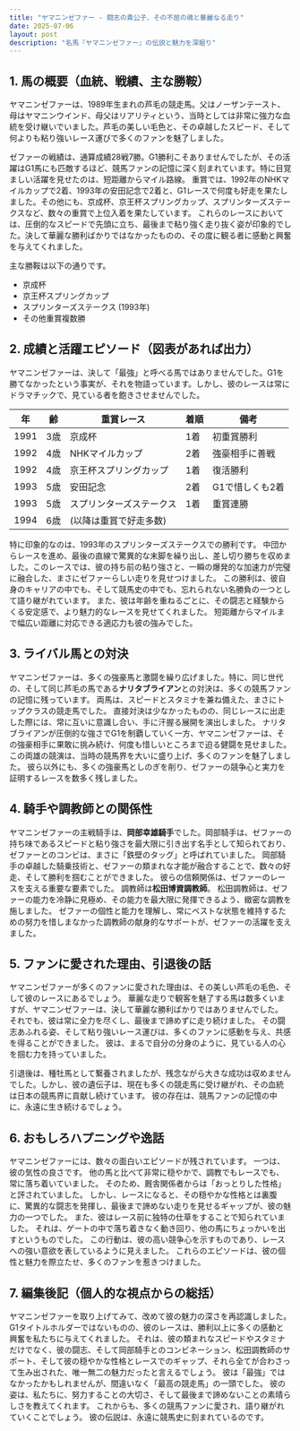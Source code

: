 ```yaml
---
title: "ヤマニンゼファー - 闘志の貴公子、その不屈の魂と華麗なる走り"
date: 2025-07-06
layout: post
description: "名馬『ヤマニンゼファー』の伝説と魅力を深堀り"
---
```


## 1. 馬の概要（血統、戦績、主な勝鞍）

ヤマニンゼファーは、1989年生まれの芦毛の競走馬。父はノーザンテースト、母はヤマニンウインド、母父はリアリティという、当時としては非常に強力な血統を受け継いでいました。芦毛の美しい毛色と、その卓越したスピード、そして何よりも粘り強いレース運びで多くのファンを魅了しました。

ゼファーの戦績は、通算成績28戦7勝。G1勝利こそありませんでしたが、その活躍はG1馬にも匹敵するほど、競馬ファンの記憶に深く刻まれています。特に目覚ましい活躍を見せたのは、短距離からマイル路線。  重賞では、1992年のNHKマイルカップで2着、1993年の安田記念で2着と、G1レースで何度も好走を果たしました。その他にも、京成杯、京王杯スプリングカップ、スプリンターズステークスなど、数々の重賞で上位入着を果たしています。  これらのレースにおいては、圧倒的なスピードで先頭に立ち、最後まで粘り強く走り抜く姿が印象的でした。決して華麗な勝利ばかりではなかったものの、その度に観る者に感動と興奮を与えてくれました。

主な勝鞍は以下の通りです。

* 京成杯
* 京王杯スプリングカップ
* スプリンターズステークス (1993年)
* その他重賞複数勝


## 2. 成績と活躍エピソード（図表があれば出力）

ヤマニンゼファーは、決して「最強」と呼べる馬ではありませんでした。G1を勝てなかったという事実が、それを物語っています。しかし、彼のレースは常にドラマチックで、見ている者を飽きさせませんでした。

| 年 | 齢 | 重賞レース | 着順 | 備考 |
|---|---|---|---|---|
| 1991 | 3歳 | 京成杯 | 1着 | 初重賞勝利 |
| 1992 | 4歳 | NHKマイルカップ | 2着 | 強豪相手に善戦 |
| 1992 | 4歳 | 京王杯スプリングカップ | 1着 | 復活勝利 |
| 1993 | 5歳 | 安田記念 | 2着 | G1で惜しくも2着 |
| 1993 | 5歳 | スプリンターズステークス | 1着 | 重賞連勝 |
| 1994 | 6歳 |  (以降は重賞で好走多数) |  |  |


特に印象的なのは、1993年のスプリンターズステークスでの勝利です。  中団からレースを進め、最後の直線で驚異的な末脚を繰り出し、差し切り勝ちを収めました。このレースでは、彼の持ち前の粘り強さと、一瞬の爆発的な加速力が完璧に融合した、まさにゼファーらしい走りを見せつけました。  この勝利は、彼自身のキャリアの中でも、そして競馬史の中でも、忘れられない名勝負の一つとして語り継がれています。  また、彼は年齢を重ねるごとに、その闘志と経験からくる安定感で、より魅力的なレースを見せてくれました。  短距離からマイルまで幅広い距離に対応できる適応力も彼の強みでした。


## 3. ライバル馬との対決

ヤマニンゼファーは、多くの強豪馬と激闘を繰り広げました。特に、同じ世代の、そして同じ芦毛の馬である**ナリタブライアン**との対決は、多くの競馬ファンの記憶に残っています。  両馬は、スピードとスタミナを兼ね備えた、まさにトップクラスの競走馬でした。  直接対決は少なかったものの、同じレースに出走した際には、常に互いに意識し合い、手に汗握る展開を演出しました。  ナリタブライアンが圧倒的な強さでG1を制覇していく一方、ヤマニンゼファーは、その強豪相手に果敢に挑み続け、何度も惜しいところまで迫る健闘を見せました。  この両雄の競演は、当時の競馬界を大いに盛り上げ、多くのファンを魅了しました。  彼ら以外にも、多くの強豪馬としのぎを削り、ゼファーの競争心と実力を証明するレースを数多く残しました。


## 4. 騎手や調教師との関係性

ヤマニンゼファーの主戦騎手は、**岡部幸雄騎手**でした。岡部騎手は、ゼファーの持ち味であるスピードと粘り強さを最大限に引き出す名手として知られており、ゼファーとのコンビは、まさに「鉄壁のタッグ」と呼ばれていました。  岡部騎手の卓越した騎乗技術と、ゼファーの類まれな才能が融合することで、数々の好走、そして勝利を掴むことができました。  彼らの信頼関係は、ゼファーのレースを支える重要な要素でした。  調教師は**松田博資調教師**。  松田調教師は、ゼファーの能力を冷静に見極め、その能力を最大限に発揮できるよう、緻密な調教を施しました。  ゼファーの個性と能力を理解し、常にベストな状態を維持するための努力を惜しまなかった調教師の献身的なサポートが、ゼファーの活躍を支えました。


## 5. ファンに愛された理由、引退後の話

ヤマニンゼファーが多くのファンに愛された理由は、その美しい芦毛の毛色、そして彼のレースにあるでしょう。  華麗な走りで観客を魅了する馬は数多くいますが、ヤマニンゼファーは、決して華麗な勝利ばかりではありませんでした。  それでも、彼は常に全力を尽くし、最後まで諦めずに走り続けました。  その闘志あふれる姿、そして粘り強いレース運びは、多くのファンに感動を与え、共感を得ることができました。  彼は、まるで自分の分身のように、見ている人の心を掴む力を持っていました。

引退後は、種牡馬として繋養されましたが、残念ながら大きな成功は収めませんでした。しかし、彼の遺伝子は、現在も多くの競走馬に受け継がれ、その血統は日本の競馬界に貢献し続けています。  彼の存在は、競馬ファンの記憶の中に、永遠に生き続けるでしょう。


## 6. おもしろハプニングや逸話

ヤマニンゼファーには、数々の面白いエピソードが残されています。  一つは、彼の気性の良さです。  他の馬と比べて非常に穏やかで、調教でもレースでも、常に落ち着いていました。  そのため、厩舎関係者からは「おっとりした性格」と評されていました。  しかし、レースになると、その穏やかな性格とは裏腹に、驚異的な闘志を発揮し、最後まで諦めない走りを見せるギャップが、彼の魅力の一つでした。  また、彼はレース前に独特の仕草をすることで知られていました。  それは、ゲートの中で落ち着きなく動き回り、他の馬にちょっかいを出すというものでした。  この行動は、彼の高い競争心を示すものであり、レースへの強い意欲を表しているように見えました。  これらのエピソードは、彼の個性と魅力を際立たせ、多くのファンを惹きつけました。


## 7. 編集後記（個人的な視点からの総括）

ヤマニンゼファーを取り上げてみて、改めて彼の魅力の深さを再認識しました。G1タイトルホルダーではないものの、彼のレースは、勝利以上に多くの感動と興奮を私たちに与えてくれました。  それは、彼の類まれなスピードやスタミナだけでなく、彼の闘志、そして岡部騎手とのコンビネーション、松田調教師のサポート、そして彼の穏やかな性格とレースでのギャップ、それら全てが合わさって生み出された、唯一無二の魅力だったと言えるでしょう。  彼は「最強」ではなかったかもしれませんが、間違いなく「最高の競走馬」の一頭でした。  彼の姿は、私たちに、努力することの大切さ、そして最後まで諦めないことの素晴らしさを教えてくれます。  これからも、多くの競馬ファンに愛され、語り継がれていくことでしょう。  彼の伝説は、永遠に競馬史に刻まれているのです。
